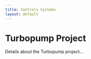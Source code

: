 ```yaml
---
title: Controls Systems
layout: default
---
```

# Turbopump Project

<p>Details about the Turbopump project...</p>

